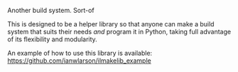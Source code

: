 Another build system. Sort-of

This is designed to be a helper library so that anyone can make a build system
that suits their needs _and_ program it in Python, taking full advantage of its
flexibility and modularity.

An example of how to use this library is available: https://github.com/ianwlarson/ilmakelib_example
